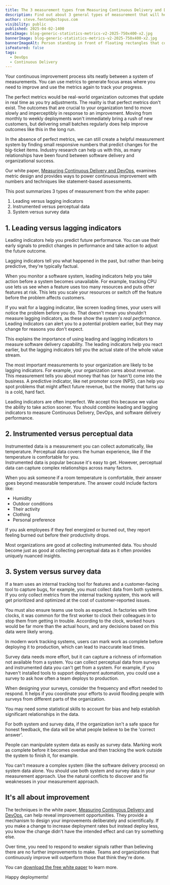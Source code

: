```yaml
---
title: The 3 measurement types from Measuring Continuous Delivery and DevOps
description: Find out about 3 general types of measurement that will help you better understand CD and DevOps metrics.
author: steve.fenton@octopus.com
visibility: public
published: 2025-04-02-1400
metaImage: blog-generic-statistics-metrics-v2-2025-750x400-x2.jpg
bannerImage: blog-generic-statistics-metrics-v2-2025-750x400-x2.jpg
bannerImageAlt: Person standing in front of floating rectangles that contain different metrics.
isFeatured: false
tags: 
  - DevOps
  - Continuous Delivery
---
```


Your continuous improvement process sits neatly between a system of measurements. You can use metrics to generate focus areas where you need to improve and use the metrics again to track your progress.

The perfect metrics would be real-world organization outcomes that update in real time as you try adjustments. The reality is that perfect metrics don't exist. The outcomes that are crucial to your organization tend to move slowly and imperceptibly in response to an improvement. Moving from monthly to weekly deployments won't immediately bring a rush of new customers, but delivering small batches regularly does help improve outcomes like this in the long run.

In the absence of perfect metrics, we can still create a helpful measurement system by finding small responsive numbers that predict changes for the big-ticket items. Industry research can help us with this, as many relationships have been found between software delivery and organizational success.

Our white paper, [Measuring Continuous Delivery and DevOps](https://octopus.com/whitepapers/measuring-continuous-delivery-and-devops), examines metric design and provides ways to power continuous improvement with numbers and techniques like statement-based assessments.

This post summarizes 3 types of measurement from the white paper:

1. Leading versus lagging indicators  
2. Instrumented versus perceptual data  
3. System versus survey data

## 1. Leading versus lagging indicators

Leading indicators help you predict future performance. You can use their early signals to predict changes in performance and take action to adjust the future outcome.

Lagging indicators tell you what happened in the past, but rather than being predictive, they're typically factual.

When you monitor a software system, leading indicators help you take action before a system becomes unavailable. For example, tracking CPU use lets us see when a feature uses too many resources and puts other features at risk. This lets you scale your resources or switch off the feature before the problem affects customers.

If you wait for a lagging indicator, like screen loading times, your users will notice the problem before you do. That doesn't mean you shouldn't measure lagging indicators, as these show the *system's real performance*. Leading indicators can alert you to a potential problem earlier, but they may change for reasons you don't expect.

This explains the importance of using leading and lagging indicators to measure software delivery capability. The leading indicators help you react earlier, but the lagging indicators tell you the actual state of the whole value stream.

The most important measurements to your organization are likely to be lagging indicators. For example, your organization cares about *revenue*. This measurement tells you about money that has (or hasn't) come into the business. A predictive indicator, like net promoter score (NPS), can help you spot problems that might affect future revenue, but the money that turns up is a cold, hard fact.

Leading indicators are often imperfect. We accept this because we value the ability to take action sooner. You should combine leading and lagging indicators to measure Continuous Delivery, DevOps, and software delivery performance.

## 2. Instrumented versus perceptual data

Instrumented data is a measurement you can collect automatically, like temperature. Perceptual data covers the human experience, like if the temperature is comfortable for you.  
Instrumented data is popular because it's easy to get. However, perceptual data can capture complex relationships across many factors.

When you ask someone if a room temperature is comfortable, their answer goes beyond measurable temperature. The answer could include factors like:

- Humidity  
- Outdoor conditions  
- Their activity  
- Clothing  
- Personal preference

If you ask employees if they feel energized or burned out, they report feeling burned out before their productivity drops.

Most organizations are good at collecting instrumented data. You should become just as good at collecting perceptual data as it often provides uniquely nuanced insights.

## 3. System versus survey data

If a team uses an internal tracking tool for features and a customer-facing tool to capture bugs, for example, you must collect data from both systems. If you only collect metrics from the internal tracking system, this work will get prioritized and optimized at the cost of customer-reported issues.

You must also ensure teams use tools as expected. In factories with time clocks, it was common for the first worker to clock their colleagues in to stop them from getting in trouble. According to the clock, worked hours would be far more than the actual hours, and any decisions based on this data were likely wrong.

In modern work tracking systems, users can mark work as complete before deploying it to production, which can lead to inaccurate lead times.

Survey data needs more effort, but it can capture a richness of information not available from a system. You can collect perceptual data from surveys and instrumented data you can't get from a system. For example, if you haven't installed tools to support deployment automation, you could use a survey to ask how often a team deploys to production.

When designing your surveys, consider the frequency and effort needed to respond. It helps if you coordinate your efforts to avoid flooding people with surveys from different parts of the organization.

You may need some statistical skills to account for bias and help establish significant relationships in the data.

For both system and survey data, if the organization isn't a safe space for honest feedback, the data will be what people believe to be the 'correct answer'.

People can manipulate system data as easily as survey data. Marking work as complete before it becomes overdue and then tracking the work outside the system to finish it, for example.  

You can't measure a complex system (like the software delivery process) on system data alone. You should use both system and survey data in your measurement approach. Use the natural conflicts to discover and fix weaknesses in your measurement approach.

## It's all about improvement

The techniques in the white paper, [Measuring Continuous Delivery and DevOps](https://octopus.com/whitepapers/measuring-continuous-delivery-and-devops), can help reveal improvement opportunities. They provide a mechanism to design your improvements deliberately and scientifically. If you make a change to increase deployment rates but instead deploy less, you know the change didn't have the intended effect and can try something else.

Over time, you need to respond to weaker signals rather than believing there are no further improvements to make. Teams and organizations that continuously improve will outperform those that think they're done.

You can [download the free white paper](https://octopus.com/whitepapers/measuring-continuous-delivery-and-devops) to learn more.  

Happy deployments!